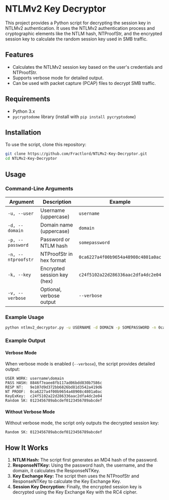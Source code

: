 # NTLMv2 Key Decryptor

This project provides a Python script for decrypting the session key in NTLMv2 authentication. It uses the NTLMv2 authentication process and cryptographic elements like the NTLM hash, NTProofStr, and the encrypted session key to calculate the random session key used in SMB traffic.

## Features
- Calculates the NTLMv2 session key based on the user's credentials and NTProofStr.
- Supports verbose mode for detailed output.
- Can be used with packet capture (PCAP) files to decrypt SMB traffic.

## Requirements
- Python 3.x
- `pycryptodome` library (install with `pip install pycryptodome`)

## Installation

To use the script, clone this repository:

```bash
git clone https://github.com/Fractlord/NTLMv2-Key-Decryptor.git
cd NTLMv2-Key-Decryptor
```

## Usage

### Command-Line Arguments

| Argument       | Description                                   | Example                                      |
|----------------|-----------------------------------------------|----------------------------------------------|
| `-u, --user`    | Username (uppercase)                          | `username`                                   |
| `-d, --domain`  | Domain name (uppercase)                       | `domain`                                  |
| `-p, --password`| Password or NTLM hash                         | `somepassword`                               |
| `-n, --ntproofstr` | NTProofStr in hex format                    | `0ca6227a4f00b9654a48908c4801a0ac`          |
| `-k, --key`     | Encrypted session key (hex)                   | `c24f5102a22d286336aac2dfa4dc2e04`          |
| `-v, --verbose` | Optional, verbose output                      | `--verbose`                                  |

### Example Usage

```bash
python ntlmv2_decryptor.py -u USERNAME -d DOMAIN -p SOMEPASSWORD -n 0ca6227a4f00b9654a48908c4801a0ac -k c24f5102a22d286336aac2dfa4dc2e04 --verbose
```

### Example Output

#### Verbose Mode

When verbose mode is enabled (`--verbose`), the script provides detailed output:

```
USER WORK: username\domain
PASS HASH: 8846f7eaee8fb117ad06bdd830b7586c
RESP NT:   9e107d9d372bb6826bd81d3542a419d6
NT PROOF:  0ca6227a4f00b9654a48908c4801a0ac
KeyExKey:  c24f5102a22d286336aac2dfa4dc2e04
Random SK: 0123456789abcdef0123456789abcdef
```

#### Without Verbose Mode

Without verbose mode, the script only outputs the decrypted session key:

```
Random SK: 0123456789abcdef0123456789abcdef
```

## How It Works

1. **NTLM Hash:** The script first generates an MD4 hash of the password.
2. **ResponseNTKey:** Using the password hash, the username, and the domain, it calculates the ResponseNTKey.
3. **Key Exchange Key:** The script then uses the NTProofStr and ResponseNTKey to calculate the Key Exchange Key.
4. **Session Key Decryption:** Finally, the encrypted session key is decrypted using the Key Exchange Key with the RC4 cipher.


